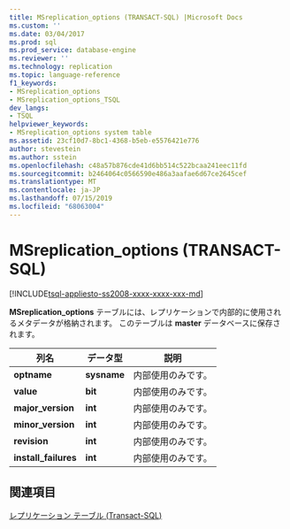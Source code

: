 ```yaml
---
title: MSreplication_options (TRANSACT-SQL) |Microsoft Docs
ms.custom: ''
ms.date: 03/04/2017
ms.prod: sql
ms.prod_service: database-engine
ms.reviewer: ''
ms.technology: replication
ms.topic: language-reference
f1_keywords:
- MSreplication_options
- MSreplication_options_TSQL
dev_langs:
- TSQL
helpviewer_keywords:
- MSreplication_options system table
ms.assetid: 23cf10d7-8bc1-4368-b5eb-e5576421e776
author: stevestein
ms.author: sstein
ms.openlocfilehash: c48a57b876cde41d6bb514c522bcaa241eec11fd
ms.sourcegitcommit: b2464064c0566590e486a3aafae6d67ce2645cef
ms.translationtype: MT
ms.contentlocale: ja-JP
ms.lasthandoff: 07/15/2019
ms.locfileid: "68063004"
---
```

# <a name="msreplication_options-transact-sql"></a>MSreplication_options (TRANSACT-SQL)
[!INCLUDE[tsql-appliesto-ss2008-xxxx-xxxx-xxx-md](../../includes/tsql-appliesto-ss2008-xxxx-xxxx-xxx-md.md)]


  **MSreplication_options** テーブルには、レプリケーションで内部的に使用されるメタデータが格納されます。 このテーブルは **master** データベースに保存されます。

  
|列名|データ型|説明|  
|-----------------|---------------|-----------------|  
|**optname**|**sysname**|内部使用のみです。|  
|**value**|**bit**|内部使用のみです。|  
|**major_version**|**int**|内部使用のみです。|  
|**minor_version**|**int**|内部使用のみです。|  
|**revision**|**int**|内部使用のみです。|  
|**install_failures**|**int**|内部使用のみです。|  
  
## <a name="see-also"></a>関連項目  
 [レプリケーション テーブル &#40;Transact-SQL&#41;](../../relational-databases/system-tables/replication-tables-transact-sql.md)  
  
  
